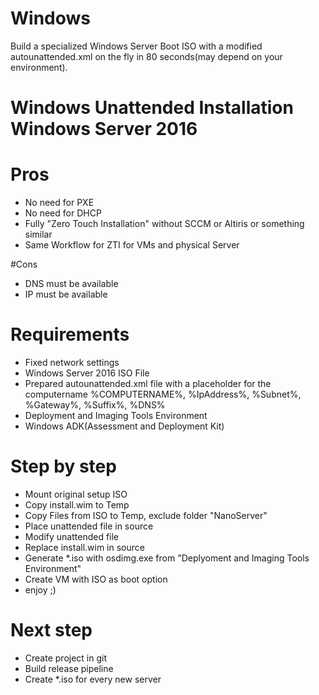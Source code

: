 # Windows
Build a specialized Windows Server Boot ISO with a modified autounattended.xml on the fly in 80 seconds(may depend on your environment). 

# Windows Unattended Installation Windows Server 2016

# Pros
- No need for PXE
- No need for DHCP
- Fully "Zero Touch Installation" without SCCM or Altiris or something similar
- Same Workflow for ZTI for VMs and physical Server

#Cons
- DNS must be available
- IP must be available

# Requirements
- Fixed network settings
- Windows Server 2016 ISO File
- Prepared autounattended.xml file with a placeholder for the computername %COMPUTERNAME%, %IpAddress%, %Subnet%, %Gateway%, %Suffix%, %DNS%
- Deployment and Imaging Tools Environment
- Windows ADK(Assessment and Deployment Kit)

# Step by step
- Mount original setup ISO
- Copy install.wim to Temp
- Copy Files from ISO to Temp, exclude folder "NanoServer"
- Place unattended file in source
- Modify unattended file
- Replace install.wim in source
- Generate *.iso with osdimg.exe from "Deplyoment and Imaging Tools Environment"
- Create VM with ISO as boot option
- enjoy ;)

# Next step
- Create project in git 
- Build release pipeline
- Create *.iso for every new server